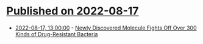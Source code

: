 # [Published on 2022-08-17](index.md)

* [2022-08-17, 13:00:00](https://science.slashdot.org/story/22/08/16/2116241/newly-discovered-molecule-fights-off-over-300-kinds-of-drug-resistant-bacteria?utm_source=rss1.0mainlinkanon&utm_medium=feed) - [Newly Discovered Molecule Fights Off Over 300 Kinds of Drug-Resistant Bacteria](https://science.slashdot.org/story/22/08/16/2116241/newly-discovered-molecule-fights-off-over-300-kinds-of-drug-resistant-bacteria?utm_source=rss1.0mainlinkanon&utm_medium=feed)
